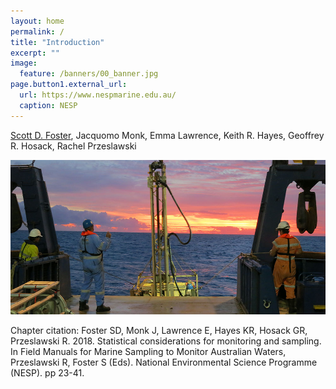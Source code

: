 ```yaml
---
layout: home
permalink: /
title: "Introduction"
excerpt: ""
image:
  feature: /banners/00_banner.jpg
page.button1.external_url:
  url: https://www.nespmarine.edu.au/
  caption: NESP
---
```


[Scott D. Foster](mailto:scott.foster@csiro.au), Jacquomo Monk, Emma Lawrence, Keith R. Hayes, Geoffrey R. Hosack, Rachel Przeslawski

![image alt text](images/Introduction.jpg)

Chapter citation:
Foster SD, Monk J, Lawrence E, Hayes KR, Hosack GR, Przeslawski R. 2018. Statistical considerations for monitoring and sampling. In Field Manuals for Marine Sampling to Monitor Australian Waters, Przeslawski R, Foster S (Eds). National Environmental Science Programme (NESP). pp 23-41. 
